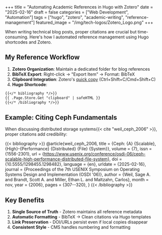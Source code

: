 +++
title = "Automating Academic References in Hugo with Zotero"
date = "2025-02-16"
draft = false
categories = ["Web Development", "Automation"]
tags = ["hugo", "zotero", "academic-writing", "reference-management"]
featured_image = "/img/tech-logos/Zotero_Logo.png"
+++

When writing technical blog posts, proper citations are crucial but time-consuming. Here's how I automated reference management using Hugo shortcodes and Zotero.

## My Reference Workflow

1. **Zotero Organization**: Maintain a dedicated folder for blog references
2. **BibTeX Export**: Right-click → "Export Item" → Format: BibTeX
3. **Clipboard Integration**: Zotero's [quick copy](https://www.zotero.org/support/quick_copy) (Ctrl+Shift+C/Cmd+Shift+C)
4. **Hugo Shortcode**:

```markdown
{{</* bibliography */>}}
{{ .Page.Store.Get "clipboard" | safeHTML }}
{{</* /bibliography */>}}
```

## Example: Citing Ceph Fundamentals

When discussing distributed storage systems{{< cite "weil_ceph_2006" >}}, proper citations add credibility:

{{< bibliography >}}
@article{weil_ceph_2006,
	title = {Ceph: {A} {Scalable}, {High}-{Performance} {Distributed} {File} {System}},
	volume = {7},
	issn = {1556-2301},
	url = {https://www.usenix.org/conference/osdi-06/ceph-scalable-high-performance-distributed-file-system},
	doi = {10.5555/1298455.1298482},
	language = {en},
	urldate = {2025-02-16},
	journal = {Proceedings of the 7th USENIX Symposium on Operating Systems Design and Implementation (OSDI '06)},
	author = {Weil, Sage A. and Brandt, Scott A. and Miller, Ethan L. and Maltzahn, Carlos},
	month = nov,
	year = {2006},
	pages = {307--320},
}
{{< /bibliography >}}

## Key Benefits

1. **Single Source of Truth** - Zotero maintains all reference metadata
2. **Automatic Formatting** - BibTeX → Clean citations via Hugo templates
3. **Link Preservation** - DOI/URLs persist even if local copies disappear
4. **Consistent Style** - CMS handles numbering and formatting
